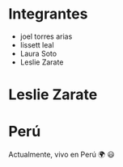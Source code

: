 # Integrantes
- joel torres arias
- lissett leal
- Laura Soto
- Leslie Zarate

# Leslie Zarate
# Perú 
Actualmente, vivo en Perú 🌍 :smiley:

